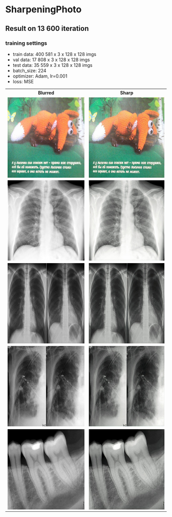 # SharpeningPhoto

## Result on 13 600 iteration
### training settings
- train data: 400 581 x 3 x 128 x 128 imgs
- val data: 17 808 x 3 x 128 x 128 imgs
- test data: 35 559 x 3 x 128 x 128 imgs
- batch_size: 224
- optimizer: Adam, lr=0.001
- loss: MSE

<table style="width:100%" align="center">
  <tr>
    <th>Blurred</th>
    <th>Sharp</th>
  </tr>
  <tr>
    <td align="center"><img src="https://github.com/0leynik/SharpeningPhoto/blob/master/release/input_img/8.jpg" height="250"/></td>
    <td align="center"><img src="https://github.com/0leynik/SharpeningPhoto/blob/master/release/input_img/8_sharp.jpg" height="250"/></td>
  </tr>
  <tr>
    <td align="center"><img src="https://github.com/0leynik/SharpeningPhoto/blob/master/release/input_img/1.JPG" height="250"/></td>
    <td align="center"><img src="https://github.com/0leynik/SharpeningPhoto/blob/master/release/input_img/1_sharp.JPG" height="250"/></td>
  </tr>
  <tr>
    <td align="center"><img src="https://github.com/0leynik/SharpeningPhoto/blob/master/release/input_img/2.JPG" height="250"/></td>
    <td align="center"><img src="https://github.com/0leynik/SharpeningPhoto/blob/master/release/input_img/2_sharp.JPG" height="250"/></td>
  </tr>
  <tr>
    <td align="center"><img src="https://github.com/0leynik/SharpeningPhoto/blob/master/release/input_img/3.JPG" height="250"/></td>
    <td align="center"><img src="https://github.com/0leynik/SharpeningPhoto/blob/master/release/input_img/3_sharp.JPG" height="250"/></td>
  </tr>
  <tr>
    <td align="center"><img src="https://github.com/0leynik/SharpeningPhoto/blob/master/release/input_img/4.jpg" height="250"/></td>
    <td align="center"><img src="https://github.com/0leynik/SharpeningPhoto/blob/master/release/input_img/4_sharp.jpg" height="250"/></td>
  </tr>
</table>
